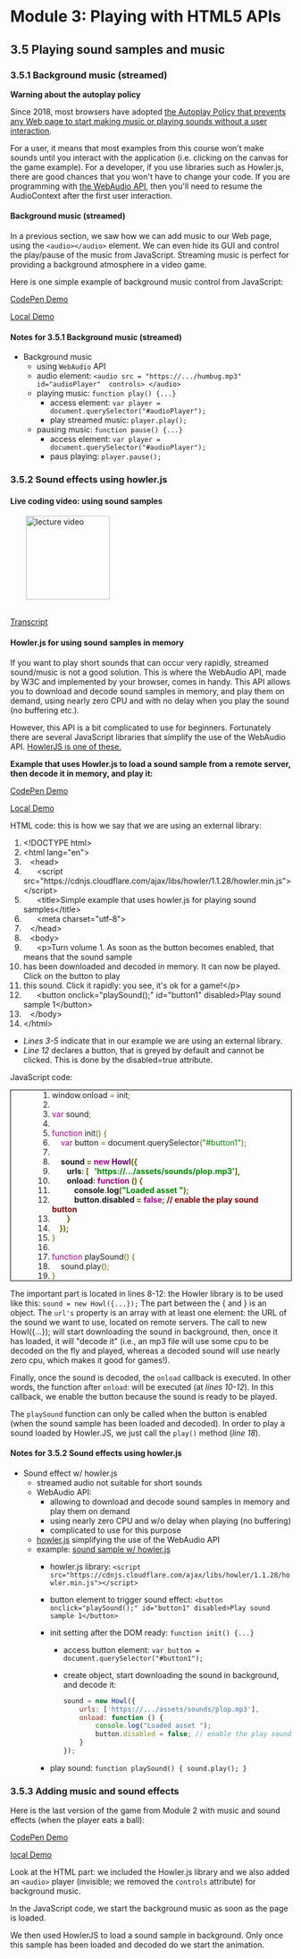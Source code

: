 # Module 3: Playing with HTML5 APIs

## 3.5 Playing sound samples and music

### 3.5.1 Background music (streamed)

__Warning about the autoplay policy__

Since 2018, most browsers have adopted [the Autoplay Policy that prevents any Web page to start making music or playing sounds without a user interaction](https://developers.google.com/web/updates/2017/09/autoplay-policy-changes).

For a user, it means that most examples from this course won't make sounds until you interact with the application (i.e. clicking on the canvas for the game example). For a developer, if you use libraries such as Howler.js, there are good chances that you won't have to change your code. If you are programming with [the WebAudio API](https://www.w3.org/TR/webaudio/), then you'll need to resume the AudioContext after the first user interaction. 


#### Background music (streamed)

In a previous section, we saw how we can add music to our Web page, using the `<audio></audio>` element. We can even hide its GUI and control the play/pause of the music from JavaScript. Streaming music is perfect for providing a background atmosphere in a video game.

Here is one simple example of background music control from JavaScript:

[CodePen Demo](https://codepen.io/w3devcampus/pen/ZeNpyx)

[Local Demo](src/03e-example01.html)


#### Notes for 3.5.1 Background music (streamed)

+ Background music
  + using `WebAudio` API
  + audio element: `<audio src = "https://.../humbug.mp3"  id="audioPlayer"  controls> </audio>`
  + playing music: `function play() {...}`
    + access element: `var player = document.querySelector("#audioPlayer");`
    + play streamed music: `player.play();`
  + pausing music: `function pause() {...}`
    + access element: `var player = document.querySelector("#audioPlayer");`
    + paus playing: `player.pause();`


### 3.5.2 Sound effects using howler.js

#### Live coding video: using sound samples

<a href="https://edx-video.net/W3CJSIXX2016-V003500_DTH.mp4" target="_BLANK">
  <img style="margin-left: 2em;" src="https://bit.ly/2JtB40Q" alt="lecture video" width=150/>
</a><br/><br/>

[Transcript](https://tinyurl.com/3h4yssk3)

#### Howler.js for using sound samples in memory

If you want to play short sounds that can occur very rapidly, streamed sound/music is not a good solution. This is where the WebAudio API, made by W3C and implemented by your browser, comes in handy. This API allows you to download and decode sound samples in memory, and play them on demand, using nearly zero CPU and with no delay when you play the sound (no buffering etc.).

However, this API is a bit complicated to use for beginners. Fortunately there are several JavaScript libraries that simplify the use of the WebAudio API. [HowlerJS is one of these.](https://howlerjs.com/)

__Example that uses Howler.js to load a sound sample from a remote server, then decode it in memory, and play it:__

[CodePen Demo](https://codepen.io/w3devcampus/pen/ZeNpEX)

[Local Demo](src/03e-example02.html)

HTML code: this is how we say that we are using an external library:

<div class="source-code"><ol class="linenums">
<li class="L0" style="margin-bottom: 0px;" value="1"><span class="dec">&lt;!DOCTYPE html&gt;</span></li>
<li class="L1" style="margin-bottom: 0px;"><span class="tag">&lt;html</span><span class="pln"> </span><span class="atn">lang</span><span class="pun">=</span><span class="atv">"en"</span><span class="tag">&gt;</span></li>
<li class="L2" style="margin-bottom: 0px;"><span class="tag">&nbsp;&nbsp; &lt;head&gt;</span></li>
<li class="L3" style="margin-bottom: 0px;"><span class="tag">&nbsp;&nbsp; </span><span class="tag">&nbsp;&nbsp; </span><span class="tag">&lt;script</span><span class="pln"> </span><span class="atn">src</span><span class="pun">=</span><span class="atv">"https://cdnjs.cloudflare.com/ajax/libs/howler/1.1.28/howler.min.js"</span><span class="tag">&gt;&lt;/script&gt;</span></li>
<li class="L4" style="margin-bottom: 0px;"><span class="tag">&nbsp;&nbsp; </span><span class="tag">&nbsp;&nbsp; </span><span class="tag">&lt;title&gt;</span><span class="pln">Simple example that uses howler.js for playing sound samples</span><span class="tag">&lt;/title&gt;</span></li>
<li class="L4" style="margin-bottom: 0px;"><span class="tag">&nbsp;&nbsp;&nbsp;&nbsp;&nbsp; <span class="pln"></span><span class="pln"></span><span class="tag"></span><span class="tag">&lt;meta</span><span class="pln"> </span><span class="atn">charset</span><span class="pun">=</span><span class="atv">"utf-8"</span><span class="tag">&gt;</span></span></li>
<li class="L5" style="margin-bottom: 0px;"><span class="tag">&nbsp;&nbsp; </span><span class="tag">&lt;/head&gt;</span></li>
<li class="L6" style="margin-bottom: 0px;"><span class="tag">&nbsp;&nbsp; </span><span class="tag">&lt;body&gt;</span></li>
<li class="L7" style="margin-bottom: 0px;"><span class="tag">&nbsp;&nbsp; </span><span class="tag">&nbsp;&nbsp; </span><span class="tag">&lt;p&gt;</span><span class="pln">Turn volume 1. As soon as the button becomes enabled, that means that the sound sample</span></li>
<li class="L8" style="margin-bottom: 0px;"><span class="pln"> has been downloaded and decoded in memory. It can now be played. Click on the button to play</span></li>
<li class="L9" style="margin-bottom: 0px;"><span class="pln"> this sound. Click it rapidly: you see, it's ok for a game!</span><span class="tag">&lt;/p&gt;</span></li>
<li class="L0" style="margin-bottom: 0px;"><span class="tag">&nbsp;&nbsp; </span><span class="tag">&nbsp;&nbsp; </span><span class="tag">&lt;button</span><span class="pln"> </span><span class="atn">onclick</span><span class="pun">=</span><span class="atv">"</span><span class="pln">playSound</span><span class="pun">();</span><span class="atv">"</span><span class="pln"> </span><span class="atn">id</span><span class="pun">=</span><span class="atv">"button1"</span><span class="pln"> </span><span class="atn">disabled</span><span class="tag">&gt;</span><span class="pln">Play sound sample 1</span><span class="tag">&lt;/button&gt;</span></li>
<li class="L1" style="margin-bottom: 0px;"><span class="tag">&nbsp;&nbsp; </span><span class="tag">&lt;/body&gt;</span></li>
<li class="L2" style="margin-bottom: 0px;"><span class="tag">&lt;/html&gt;</span></li>
</ol></div>

+ _Lines 3-5_ indicate that in our example we are using an external library.
+ _Line 12_ declares a button, that is greyed by default and cannot be clicked. This is done by the disabled=true attribute.

JavaScript code:

<div class="source-code" style="padding-left: 30px; padding-right: 30px; border: 1px solid black;"><ol class="linenums" style="margin-top: 0px; margin-bottom: 0px; margin-left: 20px;">
<li class="L0" style="margin-bottom: 0px;" value="1"><span class="pln">window</span><span class="pun" style="color: #666600;">.</span><span class="pln">onload&nbsp;</span><span class="pun" style="color: #666600;">=</span><span class="pln">&nbsp;init</span><span class="pun" style="color: #666600;">;</span></li>
<li class="L1" style="margin-bottom: 0px;"><span class="pln">&nbsp;</span></li>
<li class="L2" style="margin-bottom: 0px;"><span class="kwd" style="color: #AA0088;">var</span><span class="pln">&nbsp;sound</span><span class="pun" style="color: #666600;">;</span></li>
<li class="L3" style="margin-bottom: 0px;"><span class="pln">&nbsp;</span></li>
<li class="L4" style="margin-bottom: 0px;"><span class="kwd" style="color: #AA0088;">function</span><span class="pln">&nbsp;init</span><span class="pun" style="color: #666600;">()</span><span class="pln">&nbsp;</span><span class="pun" style="color: #666600;">{</span></li>
<li class="L5" style="margin-bottom: 0px;"><span class="pln"></span><span class="kwd" style="color: #AA0088;">&nbsp; &nbsp; var</span><span class="pln">&nbsp;button&nbsp;</span><span class="pun" style="color: #666600;">=</span><span class="pln">&nbsp;document</span><span class="pun" style="color: #666600;">.</span><span class="pln">querySelector</span><span class="pun" style="color: #666600;">(</span><span class="str" style="color: #008800;">"#button1"</span><span class="pun" style="color: #666600;">);</span></li>
<li class="L6" style="margin-bottom: 0px;"><span class="pln"></span></li>
<li class="L7" style="margin-bottom: 0px;"><span class="pln">&nbsp; &nbsp;&nbsp;<strong>sound&nbsp;</strong></span><strong><span class="pun" style="color: #666600;">=</span><span class="pln">&nbsp;</span><span class="kwd" style="color: #AA0088;">new</span><span class="pln">&nbsp;</span><span class="typ" style="color: #660066;">Howl</span><span class="pun" style="color: #666600;">({</span></strong></li>
<li class="L8" style="margin-bottom: 0px;"><strong><span class="pln">&nbsp; &nbsp; &nbsp; &nbsp; urls</span><span class="pun" style="color: #666600;">:</span><span class="pln">&nbsp;</span><span class="pun" style="color: #666600;">[ &nbsp;&nbsp;</span><span class="str" style="color: #008800;">'https://.../assets/sounds/plop.mp3'</span><span class="pun" style="color: #666600;">],</span></strong></li>
<li class="L9" style="margin-bottom: 0px;"><strong><span class="pln">&nbsp; &nbsp; &nbsp; &nbsp; onload</span><span class="pun" style="color: #666600;">:</span><span class="pln">&nbsp;</span><span class="kwd" style="color: #AA0088;">function</span><span class="pln">&nbsp;</span><span class="pun" style="color: #666600;">()</span><span class="pln">&nbsp;</span><span class="pun" style="color: #666600;">{</span></strong></li>
<li class="L0" style="margin-bottom: 0px;"><strong><span class="pln">&nbsp; &nbsp; &nbsp; &nbsp; &nbsp; &nbsp; console</span><span class="pun" style="color: #666600;">.</span><span class="pln">log</span><span class="pun" style="color: #666600;">(</span><span class="str" style="color: #008800;">"Loaded asset "</span><span class="pun" style="color: #666600;">);</span></strong></li>
<li class="L1" style="margin-bottom: 0px;"><strong><span class="pln">&nbsp; &nbsp; &nbsp; &nbsp; &nbsp; &nbsp; button</span><span class="pun" style="color: #666600;">.</span><span class="pln">disabled&nbsp;</span><span class="pun" style="color: #666600;">=</span><span class="pln">&nbsp;</span><span class="kwd" style="color: #AA0088;">false</span><span class="pun" style="color: #666600;">;</span><span class="pln">&nbsp;</span><span class="com" style="color: #880000;">// enable the play sound button</span></strong></li>
<li class="L2" style="margin-bottom: 0px;"><strong><span class="pln"></span><span class="pun" style="color: #666600;">&nbsp; &nbsp; &nbsp; &nbsp; }</span></strong></li>
<li class="L3" style="margin-bottom: 0px;"><strong><span class="pln"></span><span class="pun" style="color: #666600;">&nbsp; &nbsp; });</span></strong></li>
<li class="L4" style="margin-bottom: 0px;"><span class="pun" style="color: #666600;">}</span></li>
<li class="L5" style="margin-bottom: 0px;"><span class="pln">&nbsp;</span></li>
<li class="L6" style="margin-bottom: 0px;"><span class="kwd" style="color: #AA0088;">function</span><span class="pln">&nbsp;playSound</span><span class="pun" style="color: #666600;">()</span><span class="pln">&nbsp;</span><span class="pun" style="color: #666600;">{</span></li>
<li class="L7" style="margin-bottom: 0px;"><span class="pln">&nbsp; &nbsp; sound</span><span class="pun" style="color: #666600;">.</span><span class="pln">play</span><span class="pun" style="color: #666600;">();</span></li>
<li class="L8" style="margin-bottom: 0px;"><span class="pun" style="color: #666600;">}</span></li>
</ol></div>

The important part is located in lines 8-12: the Howler library is to be used like this: `sound = new Howl({...});` The part between the { and } is an object. The `url's` property is an array with at least one element: the URL of the sound we want to use, located on remote servers. The call to new Howl({...}); will start downloading the sound in background, then, once it has loaded, it will "decode it" (i.e., an mp3 file will use some cpu to be decoded on the fly and played, whereas a decoded sound will use nearly zero cpu, which makes it good for games!).

Finally, once the sound is decoded, the `onload` callback is executed. In other words, the function after `onload`: will be executed (at _lines 10-12_). In this callback, we enable the button because the sound is ready to be played.

The `playSound` function can only be called when the button is enabled (when the sound sample has been loaded and decoded). In order to play a sound loaded by Howler.JS, we just call the `play()` method (_line 18_).


#### Notes for 3.5.2 Sound effects using howler.js

+ Sound effect w/ howler.js
  + streamed audio not suitable for short sounds
  + WebAudio API:
    + allowing to download and decode sound samples in memory and play them on demand
    + using nearly zero CPU and w/o delay when playing (no buffering)
    + complicated to use for this purpose
  + [howler.js](https://howlerjs.com/) simplifying the use of the WebAudio API
  + example: [sound sample w/ howler.js](src/03e-example02.html)
    + howler.js library: `<script src="https://cdnjs.cloudflare.com/ajax/libs/howler/1.1.28/howler.min.js"></script>`
    + button element to trigger sound effect: `<button onclick="playSound();" id="button1" disabled>Play sound sample 1</button>`
    + init setting after the DOM ready: `function init() {...}`
      + access button element: `var button = document.querySelector("#button1");`
      + create object, start downloading the sound in background, and decode it:

        ```js
        sound = new Howl({
            urls: ['https://.../assets/sounds/plop.mp3'],
            onload: function () {
                console.log("Loaded asset ");
                button.disabled = false; // enable the play sound button
            }
        });
        ```

    + play sound: `function playSound() { sound.play(); }`


### 3.5.3 Adding music and sound effects

Here is the last version of the game from Module 2 with music and sound effects (when the player eats a ball):

[CodePen Demo](https://codepen.io/w3devcampus/pen/EWzgpr)

[local Demo](src/03e-example03.html)

Look at the HTML part: we included the Howler.js library and we also added an `<audio>` player (invisible; we removed the `controls` attribute) for background music.

In the JavaScript code, we start the background music as soon as the page is loaded.

We then used HowlerJS to load a sound sample in background. Only once this sample has been loaded and decoded do we start the animation.


